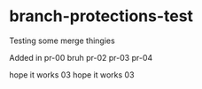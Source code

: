 # branch-protections-test
Testing some merge thingies


Added in pr-00
bruh
pr-02
pr-03
pr-04

hope it works 03
hope it works 03
